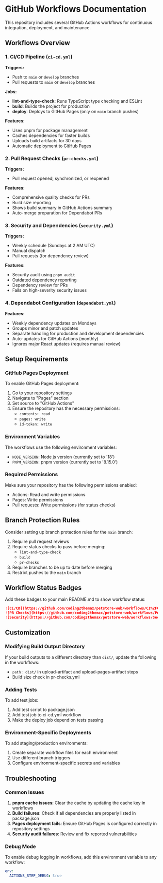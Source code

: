 # GitHub Workflows Documentation

This repository includes several GitHub Actions workflows for continuous integration, deployment, and maintenance.

## Workflows Overview

### 1. CI/CD Pipeline (`ci-cd.yml`)

**Triggers:**
- Push to `main` or `develop` branches
- Pull requests to `main` or `develop` branches

**Jobs:**
- **lint-and-type-check**: Runs TypeScript type checking and ESLint
- **build**: Builds the project for production
- **deploy**: Deploys to GitHub Pages (only on `main` branch pushes)

**Features:**
- Uses pnpm for package management
- Caches dependencies for faster builds
- Uploads build artifacts for 30 days
- Automatic deployment to GitHub Pages

### 2. Pull Request Checks (`pr-checks.yml`)

**Triggers:**
- Pull request opened, synchronized, or reopened

**Features:**
- Comprehensive quality checks for PRs
- Build size reporting
- Shows build summary in GitHub Actions summary
- Auto-merge preparation for Dependabot PRs

### 3. Security and Dependencies (`security.yml`)

**Triggers:**
- Weekly schedule (Sundays at 2 AM UTC)
- Manual dispatch
- Pull requests (for dependency review)

**Features:**
- Security audit using `pnpm audit`
- Outdated dependency reporting
- Dependency review for PRs
- Fails on high-severity security issues

### 4. Dependabot Configuration (`dependabot.yml`)

**Features:**
- Weekly dependency updates on Mondays
- Groups minor and patch updates
- Separate handling for production and development dependencies
- Auto-updates for GitHub Actions (monthly)
- Ignores major React updates (requires manual review)

## Setup Requirements

### GitHub Pages Deployment

To enable GitHub Pages deployment:

1. Go to your repository settings
2. Navigate to "Pages" section
3. Set source to "GitHub Actions"
4. Ensure the repository has the necessary permissions:
   - `contents: read`
   - `pages: write`
   - `id-token: write`

### Environment Variables

The workflows use the following environment variables:
- `NODE_VERSION`: Node.js version (currently set to '18')
- `PNPM_VERSION`: pnpm version (currently set to '8.15.0')

### Required Permissions

Make sure your repository has the following permissions enabled:
- Actions: Read and write permissions
- Pages: Write permissions
- Pull requests: Write permissions (for status checks)

## Branch Protection Rules

Consider setting up branch protection rules for the `main` branch:

1. Require pull request reviews
2. Require status checks to pass before merging:
   - `lint-and-type-check`
   - `build`
   - `pr-checks`
3. Require branches to be up to date before merging
4. Restrict pushes to the `main` branch

## Workflow Status Badges

Add these badges to your main README.md to show workflow status:

```markdown
![CI/CD](https://github.com/coding2themax/petstore-web/workflows/CI%2FCD%20Pipeline/badge.svg)
![PR Checks](https://github.com/coding2themax/petstore-web/workflows/Pull%20Request%20Checks/badge.svg)
![Security](https://github.com/coding2themax/petstore-web/workflows/Security%20and%20Dependencies/badge.svg)
```

## Customization

### Modifying Build Output Directory

If your build outputs to a different directory than `dist/`, update the following in the workflows:
- `path: dist/` in upload-artifact and upload-pages-artifact steps
- Build size check in pr-checks.yml

### Adding Tests

To add test jobs:
1. Add test script to package.json
2. Add test job to ci-cd.yml workflow
3. Make the deploy job depend on tests passing

### Environment-Specific Deployments

To add staging/production environments:
1. Create separate workflow files for each environment
2. Use different branch triggers
3. Configure environment-specific secrets and variables

## Troubleshooting

### Common Issues

1. **pnpm cache issues**: Clear the cache by updating the cache key in workflows
2. **Build failures**: Check if all dependencies are properly listed in package.json
3. **Pages deployment fails**: Ensure GitHub Pages is configured correctly in repository settings
4. **Security audit failures**: Review and fix reported vulnerabilities

### Debug Mode

To enable debug logging in workflows, add this environment variable to any workflow:

```yaml
env:
  ACTIONS_STEP_DEBUG: true
```
